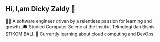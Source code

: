## Hi, I,am Dicky Zaldy 👋

👨‍💻 A software engineer driven by a relentless passion for learning and growth.
🎓 Studied Computer Scienc at the Institut Teknologi dan Bisnis STIKOM BALI.
💭 Currently learning about cloud computing and DevOps.
